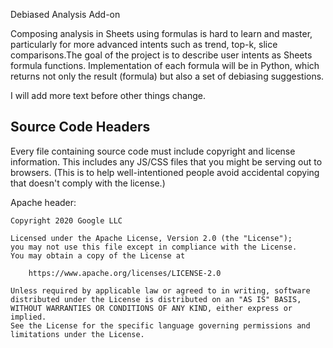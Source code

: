 Debiased Analysis Add-on

Composing analysis in Sheets using formulas is hard to learn and master, particularly for more advanced intents such as trend, top-k, slice comparisons.The goal of the project is to describe user intents as Sheets formula functions. Implementation of each formula will be in Python, which returns not only the result (formula) but also a set of debiasing suggestions.

I will add more text before other things change.
## Source Code Headers

Every file containing source code must include copyright and license
information. This includes any JS/CSS files that you might be serving out to
browsers. (This is to help well-intentioned people avoid accidental copying that
doesn't comply with the license.)

Apache header:

    Copyright 2020 Google LLC

    Licensed under the Apache License, Version 2.0 (the "License");
    you may not use this file except in compliance with the License.
    You may obtain a copy of the License at

        https://www.apache.org/licenses/LICENSE-2.0

    Unless required by applicable law or agreed to in writing, software
    distributed under the License is distributed on an "AS IS" BASIS,
    WITHOUT WARRANTIES OR CONDITIONS OF ANY KIND, either express or implied.
    See the License for the specific language governing permissions and
    limitations under the License.
